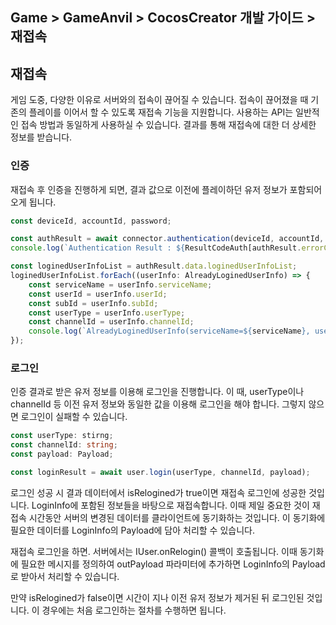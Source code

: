 ## Game > GameAnvil > CocosCreator 개발 가이드 > 재접속

## 재접속

게임 도중, 다양한 이유로 서버와의 접속이 끊어질 수 있습니다. 접속이 끊어졌을 때 기존의 플레이를 이어서 할 수 있도록 재접속 기능을 지원합니다. 사용하는 API는 일반적인 접속 방법과 동일하게 사용하실 수 있습니다. 결과를 통해 재접속에 대한 더 상세한 정보를 받습니다.

### 인증

재접속 후 인증을 진행하게 되면, 결과 값으로 이전에 플레이하던 유저 정보가 포함되어 오게 됩니다.

```typescript
const deviceId, accountId, password;

const authResult = await connector.authentication(deviceId, accountId, password);
console.log(`Authentication Result : ${ResultCodeAuth[authResult.errorCode]}`);

const loginedUserInfoList = authResult.data.loginedUserInfoList;
loginedUserInfoList.forEach((userInfo: AlreadyLoginedUserInfo) => {
    const serviceName = userInfo.serviceName;
    const userId = userInfo.userId;
    const subId = userInfo.subId;
    const userType = userInfo.userType;
    const channelId = userInfo.channelId;
    console.log(`AlreadyLoginedUserInfo(serviceName=${serviceName}, userId=${userId}, subId=${subId}, userType=${userType}, channelId=${channelId})`);
});
```

### 로그인

인증 결과로 받은 유저 정보를 이용해 로그인을 진행합니다. 이 때, userType이나 channelId 등 이전 유저 정보와 동일한 값을 이용해 로그인을 해야 합니다. 그렇지 않으면 로그인이 실패할 수 있습니다.

```typescript
const userType: stirng;
const channelId: string;
const payload: Payload;

const loginResult = await user.login(userType, channelId, payload);
```

로그인 성공 시 결과 데이터에서 isRelogined가 true이면 재접속 로그인에 성공한 것입니다. LoginInfo에 포함된 정보들을 바탕으로 재접속합니다. 이때 제일 중요한 것이 재접속 시간동안 서버의 변경된 데이터를 클라이언트에 동기화하는 것입니다. 이 동기화에 필요한 데이터를 LoginInfo의 Payload에 담아 처리할 수 있습니다.  

재접속 로그인을 하면. 서버에서는 IUser.onRelogin() 콜백이 호출됩니다. 이때 동기화에 필요한 메시지를 정의하여 outPayload 파라미터에 추가하면 LoginInfo의 Payload로 받아서 처리할 수 있습니다. 

만약 isRelogined가 false이면 시간이 지나 이전 유저 정보가 제거된 뒤 로그인된 것입니다. 이 경우에는 처음 로그인하는 절차를 수행하면 됩니다. 